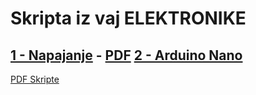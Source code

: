 # Skripta iz vaj ELEKTRONIKE

[1 - Napajanje]( ./Skripta/10-Napetostni_potencial.html ) - [PDF]( ./Skripta/10-Napetostni_potencial.pdf )
[2 - Arduino Nano]( ./Skripta/20-krmilnik-Arduino-NANO.html )
---
[PDF Skripte]( ./Skripta/Skripta.pdf )
